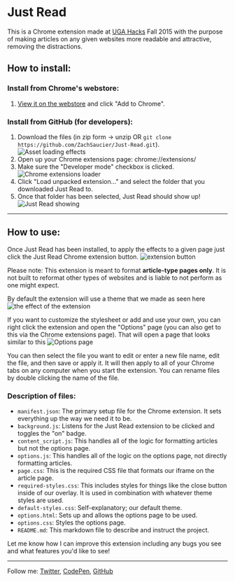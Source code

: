 Just Read
=========

This is a Chrome extension made at [UGA Hacks](http://ugahacks.herokuapp.com/) Fall 2015 with the purpose of making articles on any given websites more readable and attractive, removing the distractions.



## How to install:

### Install from Chrome's webstore:
1. [View it on the webstore](https://chrome.google.com/webstore/detail/just-read/dgmanlpmmkibanfdgjocnabmcaclkmod) and click "Add to Chrome".

### Install from GitHub (for developers):

1. Download the files (in zip form -> unzip OR `git clone https://github.com/ZachSaucier/Just-Read.git`). 
![Asset loading effects](http://i.imgur.com/4WkK2CA.png)
2. Open up your Chrome extensions page: chrome://extensions/
3. Make sure the "Developer mode" checkbox is clicked. 
![Chrome extensions loader](http://i.imgur.com/7lS7JgW.png)
4. Click "Load unpacked extension..." and select the folder that you downloaded Just Read to.
5. Once that folder has been selected, Just Read should show up! 
![Just Read showing](http://i.imgur.com/hwnoLZi.png)

___

## How to use: 

Once Just Read has been installed, to apply the effects to a given page just click the Just Read Chrome extension button. 
![extension button](http://i.imgur.com/aCOIuVV.png)

Please note: This extension is meant to format **article-type pages only**. It is not built to reformat other types of websites and is liable to not perform as one might expect. 

By default the extension will use a theme that we made as seen here 
![the effect of the extension](http://i.imgur.com/0aBizH4.png)

If you want to customize the stylesheet or add and use your own, you can right click the extension and open the "Options" page (you can also get to this via the Chrome extensions page). That will open a page that looks similar to this 
![Options page](http://i.imgur.com/GHUcFHw.png)

You can then select the file you want to edit or enter a new file name, edit the file, and then save or apply it. It will then apply to all of your Chrome tabs on any computer when you start the extension. You can rename files by double clicking the name of the file.

### Description of files:

- `manifest.json`: The primary setup file for the Chrome extension. It sets everything up the way we need it to be.
- `background.js`: Listens for the Just Read extension to be clicked and toggles the "on" badge.
- `content_script.js`: This handles all of the logic for formatting articles but not the options page.
- `options.js`: This handles all of the logic on the options page, not directly formatting articles.
- `page.css`: This is the required CSS file that formats our iframe on the article page.
- `required-styles.css`: This includes styles for things like the close button inside of our overlay. It is used in combination with whatever theme styles are used.
- `default-styles.css`: Self-explanatory; our default theme.
- `options.html`: Sets up and allows the options page to be used.
- `options.css`: Styles the options page.
- `README.md`: This markdown file to describe and instruct the project.

Let me know how I can improve this extension including any bugs you see and what features you'd like to see!

___

Follow me: [Twitter](http://www.twitter.com/ZachSaucier), [CodePen](http://codepen.io/Zeaklous), [GitHub](https://github.com/ZachSaucier)